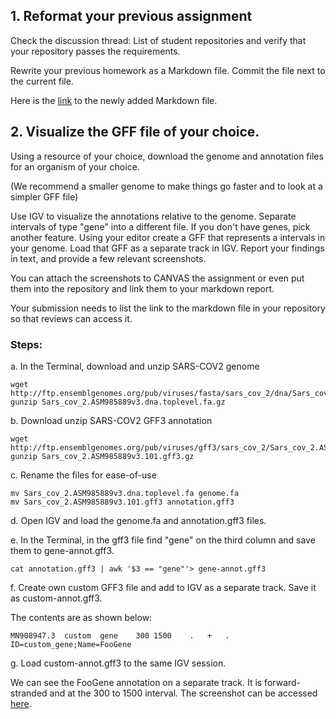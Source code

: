 ## 1. Reformat your previous assignment

Check the discussion thread: List of student repositories and verify that your repository passes the requirements.

Rewrite your previous homework as a Markdown file. Commit the file next to the current file. 

Here is the [link](https://github.com/yupaulk/BMMB852/blob/main/week2/gff3-data-analysis.md) to the newly added Markdown file.

## 2. Visualize the GFF file of your choice.

Using a resource of your choice, download the genome and annotation files for an organism of your choice.

(We recommend a smaller genome to make things go faster and to look at a simpler GFF file)

Use IGV to visualize the annotations relative to the genome.
Separate intervals of type "gene" into a different file. If you don't have genes, pick another feature.
Using your editor create a GFF that represents a intervals in your genome. Load that GFF as a separate track in IGV.
Report your findings in text, and provide a few relevant screenshots.

You can attach the screenshots to CANVAS the assignment or even put them into the repository and link them to your markdown report.

Your submission needs to list the link to the markdown file in your repository so that reviews can access it.

### Steps:

a. In the Terminal, download and unzip SARS-COV2 genome
```
wget http://ftp.ensemblgenomes.org/pub/viruses/fasta/sars_cov_2/dna/Sars_cov_2.ASM985889v3.dna.toplevel.fa.gz
gunzip Sars_cov_2.ASM985889v3.dna.toplevel.fa.gz
```

b. Download unzip SARS-COV2 GFF3 annotation
```
wget http://ftp.ensemblgenomes.org/pub/viruses/gff3/sars_cov_2/Sars_cov_2.ASM985889v3.101.gff3.gz
gunzip Sars_cov_2.ASM985889v3.101.gff3.gz
```

c. Rename the files for ease-of-use
```
mv Sars_cov_2.ASM985889v3.dna.toplevel.fa genome.fa
mv Sars_cov_2.ASM985889v3.101.gff3 annotation.gff3
```

d. Open IGV and load the genome.fa and annotation.gff3 files.

e. In the Terminal, in the gff3 file find "gene" on the third column and save them to gene-annot.gff3.
```
cat annotation.gff3 | awk '$3 == "gene"'> gene-annot.gff3
```

f. Create own custom GFF3 file and add to IGV as a separate track. Save it as custom-annot.gff3. 

The contents are as shown below:
```
MN908947.3	custom	gene	300	1500	.	+	.	ID=custom_gene;Name=FooGene
```

g. Load custom-annot.gff3 to the same IGV session.

We can see the FooGene annotation on a separate track. It is forward-stranded and at the 300 to 1500 interval.
The screenshot can be accessed [here](https://github.com/yupaulk/BMMB852/blob/main/week3/images/igv-foogene-track.png).

